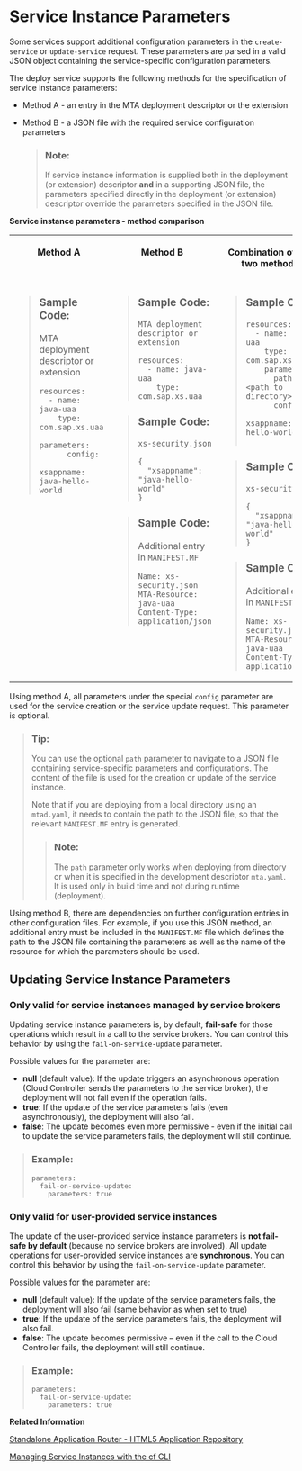 <!-- loioa36df26b36484129b482ae20c3eb8004 -->

# Service Instance Parameters

Some services support additional configuration parameters in the `create-service` or `update-service` request. These parameters are parsed in a valid JSON object containing the service-specific configuration parameters.

The deploy service supports the following methods for the specification of service instance parameters:

-   Method A - an entry in the MTA deployment descriptor or the extension
-   Method B - a JSON file with the required service configuration parameters

    > ### Note:  
    > If service instance information is supplied both in the deployment \(or extension\) descriptor **and** in a supporting JSON file, the parameters specified directly in the deployment \(or extension\) descriptor override the parameters specified in the JSON file.


**Service instance parameters - method comparison**


<table>
<tr>
<th valign="top">

Method A

</th>
<th valign="top">

Method B

</th>
<th valign="top">

Combination of the two methods

</th>
</tr>
<tr>
<td valign="top">

> ### Sample Code:  
> MTA deployment descriptor or extension
> 
> ```
> resources:
>   - name: java-uaa
>     type: com.sap.xs.uaa
>     parameters:
>       config:
>         xsappname: java-hello-world
> ```



</td>
<td valign="top">

> ### Sample Code:  
> `MTA deployment descriptor or extension`
> 
> ```
> resources:
>   - name: java-uaa
>     type: com.sap.xs.uaa
> ```

> ### Sample Code:  
> `xs-security.json`
> 
> ```
> {
>   "xsappname": "java-hello-world"
> }
> ```

> ### Sample Code:  
> Additional entry in `MANIFEST.MF`
> 
> ```
> Name: xs-security.json
> MTA-Resource: java-uaa
> Content-Type: application/json
> 
> ```



</td>
<td valign="top">

> ### Sample Code:  
> ```
> resources:
>   - name: java-uaa
>     type: com.sap.xs.uaa
>     parameters:
>       path: <path to directory>
>       config:
>         xsappname: java-hello-world
>         
> ```

> ### Sample Code:  
> `xs-security.json`
> 
> ```
> {
>   "xsappname": "java-hello-world"
> }
> ```

> ### Sample Code:  
> Additional entry in `MANIFEST.MF`
> 
> ```
> Name: xs-security.json
> MTA-Resource: java-uaa
> Content-Type: application/json
> ```



</td>
</tr>
</table>

Using method A, all parameters under the special `config` parameter are used for the service creation or the service update request. This parameter is optional.

> ### Tip:  
> You can use the optional `path` parameter to navigate to a JSON file containing service-specific parameters and configurations. The content of the file is used for the creation or update of the service instance.
> 
> Note that if you are deploying from a local directory using an `mtad.yaml`, it needs to contain the path to the JSON file, so that the relevant `MANIFEST.MF` entry is generated.
> 
> > ### Note:  
> > The `path` parameter only works when deploying from directory or when it is specified in the development descriptor `mta.yaml`. It is used only in build time and not during runtime \(deployment\).

Using method B, there are dependencies on further configuration entries in other configuration files. For example, if you use this JSON method, an additional entry must be included in the `MANIFEST.MF` file which defines the path to the JSON file containing the parameters as well as the name of the resource for which the parameters should be used.



<a name="loioa36df26b36484129b482ae20c3eb8004__section_ap5_lrd_mfc"/>

## Updating Service Instance Parameters



### Only valid for service instances managed by service brokers

Updating service instance parameters is, by default, **fail-safe** for those operations which result in a call to the service brokers. You can control this behavior by using the `fail-on-service-update` parameter.

Possible values for the parameter are:

-   **null** \(default value\): If the update triggers an asynchronous operation \(Cloud Controller sends the parameters to the service broker\), the deployment will not fail even if the operation fails.
-   **true**: If the update of the service parameters fails \(even asynchronously\), the deployment will also fail.
-   **false**: The update becomes even more permissive - even if the initial call to update the service parameters fails, the deployment will still continue.

> ### Example:  
> ```
> parameters:
>   fail-on-service-update:
>     parameters: true
> ```



### Only valid for user-provided service instances

The update of the user-provided service instance parameters is **not fail-safe by default** \(because no service brokers are involved\). All update operations for user-provided service instances are **synchronous**. You can control this behavior by using the `fail-on-service-update` parameter.

Possible values for the parameter are:

-   **null** \(default value\): If the update of the service parameters fails, the deployment will also fail \(same behavior as when set to true\)
-   **true**: If the update of the service parameters fails, the deployment will also fail.
-   **false**: The update becomes permissive – even if the call to the Cloud Controller fails, the deployment will still continue.

> ### Example:  
> ```
> parameters:
>   fail-on-service-update:
>     parameters: true
> ```

**Related Information**  


[Standalone Application Router - HTML5 Application Repository](https://github.com/SAP-samples/multi-cloud-html5-apps-samples/tree/main/standalone-approuter-html5-runtime-mta-hello-world)

[Managing Service Instances with the cf CLI](https://docs.cloudfoundry.org/devguide/services/managing-services.html#arbitrary-params-create)


